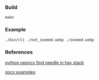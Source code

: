 
### Build

    make
    
    
### Example

    ./bin/cli ./not_zoomed.webp ./zoomed.webp


### References

[python opencv find needle in hay stack](https://medium.com/@Stan_DS/find-a-needle-in-a-hay-stack-opencv-matcher-tutorial-d62952302d03)

[gocv examples](https://gocv.io/writing-code/more-examples/)
